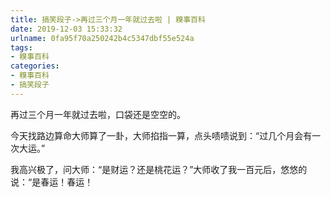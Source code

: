 ```yaml
---
title: 搞笑段子->再过三个月一年就过去啦 | 糗事百科
date: 2019-12-03 15:33:32
urlname: 0fa95f70a250242b4c5347dbf55e524a
tags: 
- 糗事百科
categories:
- 糗事百科
- 搞笑段子
---
```

再过三个月一年就过去啦，口袋还是空空的。

今天找路边算命大师算了一卦，大师掐指一算，点头啧啧说到：“过几个月会有一次大运。”

我高兴极了，问大师：“是财运？还是桃花运？”大师收了我一百元后，悠悠的说：“是春运！春运！


